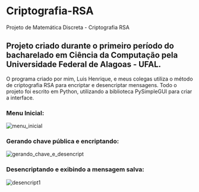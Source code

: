 # Criptografia-RSA
Projeto de Matemática Discreta - Criptografia RSA

## Projeto criado durante o primeiro período do bacharelado em Ciência da Computação pela Universidade Federal de Alagoas - UFAL.

O programa criado por mim, Luis Henrique, e meus colegas utiliza o método de criptografia RSA para encriptar e desencriptar mensagens. Todo o projeto foi
escrito em Python, utilizando a biblioteca PySimpleGUI para criar a interface.

### Menu Inicial:

![menu_inicial](https://user-images.githubusercontent.com/94150246/166175127-1770914b-26b1-4c79-acb3-453fd6bd5807.png)

### Gerando chave pública e encriptando:

![gerando_chave_e_desencript](https://user-images.githubusercontent.com/94150246/166175140-82e99755-5b0e-45a4-82b7-e5aae96c1874.png)

### Desencriptando e exibindo a mensagem salva:

![desencript1](https://user-images.githubusercontent.com/94150246/166175555-9b497316-50fd-4aa6-a54c-77f4f32d8ccb.png)
